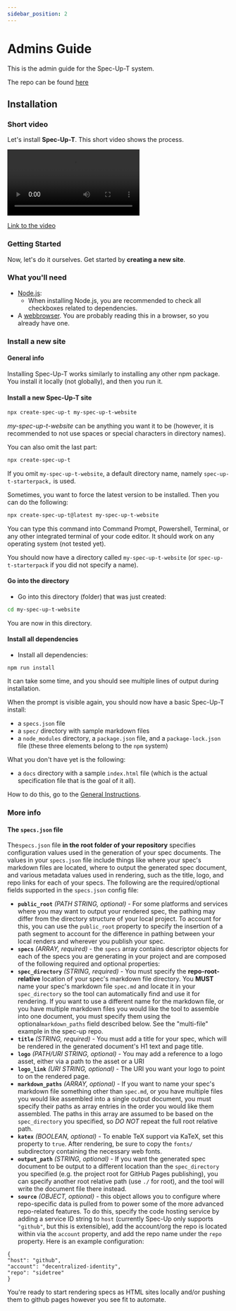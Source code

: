 ```yaml
---
sidebar_position: 2
---
```


# Admins Guide

This is the admin guide for the Spec-Up-T system.

The repo can be found [here](https://github.com/blockchainbird/spec-up-t)

## Installation

### Short video

Let's install **Spec-Up-T**. This short video shows the process.



<video controls>
  <source src={require('@site/static/video/installer-spec-up-t.mp4').default} type="video/mp4" />
 Your browser does not support video tags.
</video>

[Link to the video](/video/installer-spec-up-t.mp4)

### Getting Started

Now, let's do it ourselves. Get started by **creating a new site**.

### What you'll need

- [Node.js](https://nodejs.org/en/download/):
  - When installing Node.js, you are recommended to check all checkboxes related to dependencies.
- A [webbrowser](https://en.wikipedia.org/wiki/Web_browser). You are probably reading this in a browser, so you already have one.

### Install a new site

#### General info

Installing Spec-Up-T works similarly to installing any other npm package. You install it locally (not globally), and then you run it.

#### Install a new Spec-Up-T site

```bash
npx create-spec-up-t my-spec-up-t-website
```

*my-spec-up-t-website* can be anything you want it to be (however, it is recommended to not use spaces or special characters in directory names).

You can also omit the last part:

```bash
npx create-spec-up-t
```

If you omit `my-spec-up-t-website`, a default directory name, namely `spec-up-t-starterpack,` is used.

Sometimes, you want to force the latest version to be installed. Then you can do the following:

```bash
npx create-spec-up-t@latest my-spec-up-t-website
```

You can type this command into Command Prompt, Powershell, Terminal, or any other integrated terminal of your code editor. It should work on any operating system (not tested yet).

You should now have a directory called `my-spec-up-t-website` (or `spec-up-t-starterpack` if you did not specify a name).

#### Go into the directory

- Go into this directory (folder) that was just created:

```bash
cd my-spec-up-t-website
```

You are now in this directory.

#### Install all dependencies

- Install all dependencies:

```
npm run install
```

It can take some time, and you should see multiple lines of output during installation.

When the prompt is visible again, you should now have a basic Spec-Up-T install:

- a `specs.json` file
- a `spec/` directory with sample markdown files
- a `node_modules` directory, a `package.json` file, and a `package-lock.json` file (these three elements belong to the `npm` system)

What you don't have yet is the following:

- a `docs` directory with a sample `index.html` file (which is the actual specification file that is the goal of it all).

How to do this, go to the [General Instructions](./general-guide.md).


### More info

#### The `specs.json` file

The`specs.json` file **in the root folder of your repository** specifies configuration values used in the generation of your spec documents. The values in your `specs.json` file include things like where your spec's markdown files are located, where to output the generated spec document, and various metadata values used in rendering, such as the title, logo, and repo links for each of your specs. The following are the required/optional fields supported in the `specs.json` config file:

 - **`public_root`** _(PATH STRING, optional)_ - For some platforms and services where you may want to output your rendered spec, the pathing may differ from the directory structure of your local project. To account for this, you can use the `public_root` property to specify the insertion of a path segment to account for the difference in pathing between your local renders and wherever you publish your spec.
 - **`specs`** _(ARRAY, required)_ - the `specs` array contains descriptor objects for each of the specs you are generating in your project and are composed of the following required and optional properties:
 - **`spec_directory`** _(STRING, required)_ - You must specify the **repo-root-relative** location of your spec's markdown file directory. You ****MUST**** name your spec's markdown file `spec.md` and locate it in your `spec_directory` so the tool can automatically find and use it for rendering. If you want to use a different name for the markdown file, or you have multiple markdown files you would like the tool to assemble into one document, you must specify them using the optional`markdown_paths` field described below. See the "multi-file" example in the spec-up repo.
 - **`title`** _(STRING, required)_ - You must add a title for your spec, which will be rendered in the generated document's H1 text and page title.
 - **`logo`** _(PATH/URI STRING, optional)_ - You may add a reference to a logo asset, either via a path to the asset or a URI
 - **`logo_link`** _(URI STRING, optional)_ - The URI you want your logo to point to on the rendered page.
 - **`markdown_paths`** _(ARRAY, optional)_ - If you want to name your spec's markdown file something other than `spec.md`, or you have multiple files you would like assembled into a single output document, you must specify their paths as array entries in the order you would like them assembled. The paths in this array are assumed to be based on the `spec_directory` you specified, so _DO NOT_ repeat the full root relative path.
 - **`katex`** _(BOOLEAN, optional)_ - To enable TeX support via KaTeX, set this property to `true`. After rendering, be sure to copy the `fonts/` subdirectory containing the necessary web fonts.
 - **`output_path`** _(STRING, optional)_ - If you want the generated spec document to be output to a different location than the `spec_directory` you specified (e.g. the project root for GitHub Pages publishing), you can specify another root relative path (use `./` for root), and the tool will write the document file there instead.
 - **`source`** _(OBJECT, optional)_ - this object allows you to configure where repo-specific data is pulled from to power some of the more advanced repo-related features. To do this, specify the code hosting service by adding a service ID string to `host` (currently Spec-Up only supports `"github"`, but this is extensible), add the account/org the repo is located within via the `account` property, and add the repo name under the `repo` property. Here is an example configuration:

 ```
 {
 "host": "github",
 "account": "decentralized-identity",
 "repo": "sidetree"
 }
 ```

You're ready to start rendering specs as HTML sites locally and/or pushing them to github pages however you see fit to automate.